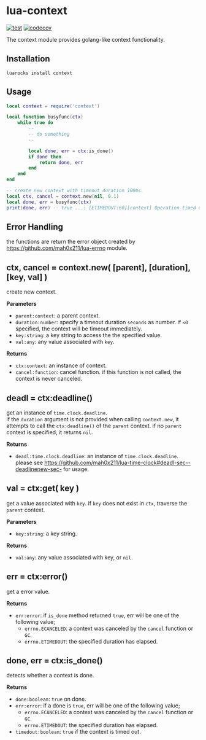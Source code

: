 # lua-context

[![test](https://github.com/mah0x211/lua-context/actions/workflows/test.yml/badge.svg)](https://github.com/mah0x211/lua-context/actions/workflows/test.yml)
[![codecov](https://codecov.io/gh/mah0x211/lua-context/branch/master/graph/badge.svg)](https://codecov.io/gh/mah0x211/lua-context)

The context module provides golang-like context functionality.


## Installation

```
luarocks install context
```


## Usage

```lua
local context = require('context')

local function busyfunc(ctx)
    while true do
        --
        -- do something
        --

        local done, err = ctx:is_done()
        if done then
            return done, err
        end
    end
end

-- create new context with timeout duration 100ms.
local ctx, cancel = context.new(nil, 0.1)
local done, err = busyfunc(ctx)
print(done, err) -- true ...: [ETIMEDOUT:60][context] Operation timed out
```

## Error Handling

the functions are return the error object created by https://github.com/mah0x211/lua-errno module.


## ctx, cancel = context.new( [parent], [duration], [key, val] )

create new context.

**Parameters**

- `parent:context`: a parent context.
- `duration:number`: specify a timeout duration `seconds` as number. if `<0` specified, the context will be timeout immediately.
- `key:string`: a key string to access the the specified value.
- `val:any`: any value associated with `key`.

**Returns**

- `ctx:context`: an instance of context.
- `cancel:function`: cancel function. if this function is not called, the context is never canceled.


## deadl = ctx:deadline()

get an instance of `time.clock.deadline`.  
if the `duration` argument is not provided when calling `context.new`, it attempts to call the `ctx:deadline()` of the `parent` context.
if no `parent` context is specified, it returns `nil`.

**Returns**

- `deadl:time.clock.deadline`: an instance of `time.clock.deadline`.  
  please see https://github.com/mah0x211/lua-time-clock#deadl-sec--deadlinenew-sec- for usage.


## val = ctx:get( key )

get a value associated with `key`. if `key` does not exist in `ctx`, traverse the `parent` context.

**Parameters**

- `key:string`: a key string.

**Returns**

- `val:any`: any value associated with key, or `nil`.


## err = ctx:error()

get a error value.

**Returns**

- `err:error`: if `is_done` method returned `true`, err will be one of the following value;
  - `errno.ECANCELED`: a context was canceled by the `cancel` function or `GC`.
  - `errno.ETIMEDOUT`: the specified duration has elapsed.


## done, err = ctx:is_done()

detects whether a context is done.

**Returns**

- `done:boolean`: `true` on done.
- `err:error`: if a done is `true`, err will be one of the following value;
  - `errno.ECANCELED`: a context was canceled by the `cancel` function or `GC`.
  - `errno.ETIMEDOUT`: the specified duration has elapsed.
- `timedout:boolean`: `true` if the context is timed out.

